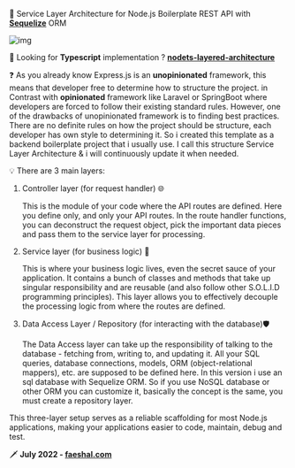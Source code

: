 🥇 Service Layer Architecture for Node.js Boilerplate REST API with **[Sequelize](https://sequelize.org/)** ORM

![img](https://cdn.buttercms.com/MeGKGWTZRZmCh0pNgSNP)

🌴 Looking for **Typescript** implementation ? **[nodets-layered-architecture](https://github.com/Faeshal/nodets-layered-architecture)**

❓ As you already know Express.js is an **unopinionated** framework, this means that developer free to determine how to structure the project. in Contrast with **opinionated** framework like Laravel or SpringBoot where developers are forced to follow their existing standard rules. However, one of the drawbacks of unopinionated framework is to finding best practices. There are no definite rules on how the project should be structure, each developer has own style to determining it. So i created this template as a backend boilerplate project that i usually use. I call this structure Service Layer Architecture & i will continuously update it when needed.

💡 There are 3 main layers:

1. Controller layer (for request handler) 🌐

   This is the module of your code where the API routes are defined. Here you define only, and only your API routes. In the route handler functions, you can deconstruct the request object, pick the important data pieces and pass them to the service layer for processing.

2. Service layer (for business logic) 🚀

   This is where your business logic lives, even the secret sauce of your application. It contains a bunch of classes and methods that take up singular responsibility and are reusable (and also follow other S.O.L.I.D programming principles). This layer allows you to effectively decouple the processing logic from where the routes are defined.

3. Data Access Layer / Repository (for interacting with the database)🛡️

   The Data Access layer can take up the responsibility of talking to the database - fetching from, writing to, and updating it. All your SQL queries, database connections, models, ORM (object-relational mappers), etc. are supposed to be defined here. In this version i use an sql database with Sequelize ORM. So if you use NoSQL database or other ORM you can customize it, basically the concept is the same, you must create a repository layer.

This three-layer setup serves as a reliable scaffolding for most Node.js applications, making your applications easier to code, maintain, debug and test.

🗡 **July 2022 - [faeshal.com](https://faeshal.com)**
